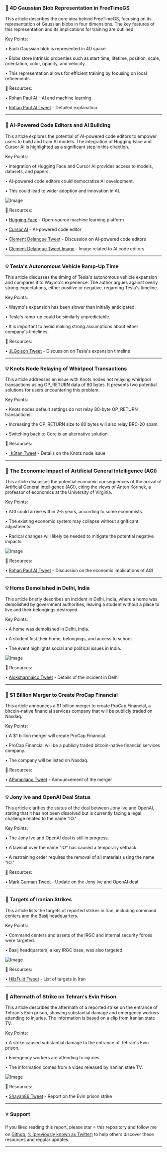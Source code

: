### 🤖 4D Gaussian Blob Representation in FreeTimeGS

This article describes the core idea behind FreeTimeGS, focusing on its representation of Gaussian blobs in four dimensions.  The key features of this representation and its implications for training are outlined.

Key Points:

• Each Gaussian blob is represented in 4D space.


• Blobs store intrinsic properties such as start time, lifetime, position, scale, orientation, color, opacity, and velocity.


• This representation allows for efficient training by focusing on local refinements.


🔗 Resources:

• [Rohan Paul AI](https://x.com/rohanpaul_ai) - AI and machine learning


• [Rohan Paul AI Tweet](https://x.com/rohanpaul_ai/status/1937137369704272308) - Detailed explanation



---

### 🚀 AI-Powered Code Editors and AI Building

This article explores the potential of AI-powered code editors to empower users to build and train AI models.  The integration of Hugging Face and Cursor AI is highlighted as a significant step in this direction.

Key Points:

• Integration of Hugging Face and Cursor AI provides access to models, datasets, and papers.


• AI-powered code editors could democratize AI development.


•  This could lead to wider adoption and innovation in AI.


![Image](https://pbs.twimg.com/media/GuITgSlWUAAj5ej?format=jpg&name=small)

🔗 Resources:

• [Hugging Face](https://x.com/huggingface) - Open-source machine learning platform


• [Cursor AI](https://x.com/cursor_ai) - AI-powered code editor


• [Clement Delangue Tweet](https://x.com/ClementDelangue/status/1937133715227922436) -  Discussion on AI-powered code editors


• [Clement Delangue Tweet Image](https://x.com/ClementDelangue/status/1937133715227922436/photo/1) - Image related to AI code editors


---

### 💡  Tesla's Autonomous Vehicle Ramp-Up Time

This article discusses the timing of Tesla's autonomous vehicle expansion and compares it to Waymo's experience.  The author argues against overly strong expectations, either positive or negative, regarding Tesla's timeline.

Key Points:

• Waymo's expansion has been slower than initially anticipated.


• Tesla's ramp-up could be similarly unpredictable.


•  It is important to avoid making strong assumptions about either company's timelines.


🔗 Resources:

• [JLGolson Tweet](https://x.com/jlgolson/status/1937136631749771437) - Discussion on Tesla's expansion timeline


---

### 💡 Knots Node Relaying of Whirlpool Transactions

This article addresses an issue with Knots nodes not relaying whirlpool transactions using OP_RETURN data of 80 bytes. It presents two potential solutions for users encountering this problem.

Key Points:

• Knots nodes default settings do not relay 80-byte OP_RETURN transactions.


• Increasing the OP_RETURN size to 80 bytes will also relay BRC-20 spam.


• Switching back to Core is an alternative solution.

🔗 Resources:

• [_k3tan Tweet](https://x.com/_k3tan/status/1937124159588556916) - Details on the Knots node issue


---

### 🤖 The Economic Impact of Artificial General Intelligence (AGI)

This article discusses the potential economic consequences of the arrival of Artificial General Intelligence (AGI), citing the views of Anton Korinek, a professor of economics at the University of Virginia.

Key Points:

• AGI could arrive within 2-5 years, according to some economists.


•  The existing economic system may collapse without significant adjustments.


•  Radical changes will likely be needed to mitigate the potential negative impacts.


![Image](https://pbs.twimg.com/amplify_video_thumb/1936835015767142400/img/tXidF-4SWz8cZq4e.jpg)

🔗 Resources:

• [Rohan Paul AI Tweet](https://x.com/rohanpaul_ai/status/1936835502415516155) - Discussion on the economic implications of AGI



---

### 💡 Home Demolished in Delhi, India

This article briefly describes an incident in Delhi, India, where a home was demolished by government authorities, leaving a student without a place to live and their belongings destroyed.

Key Points:

• A home was demolished in Delhi, India.


• A student lost their home, belongings, and access to school.


• The event highlights social and political issues in India.


![Image](https://pbs.twimg.com/ext_tw_video_thumb/1936858979872763904/pu/img/5ZqgqiYxS9IkGwVf.jpg)

🔗 Resources:

• [Aloksharmaicc Tweet](https://x.com/Aloksharmaaicc/status/1936859070054424882) - Details of the incident in Delhi


---

### 🚀 $1 Billion Merger to Create ProCap Financial

This article announces a $1 billion merger to create ProCap Financial, a bitcoin-native financial services company that will be publicly traded on Nasdaq.

Key Points:

• A $1 billion merger will create ProCap Financial.


• ProCap Financial will be a publicly traded bitcoin-native financial services company.


• The company will be listed on Nasdaq.


🔗 Resources:

• [APompliano Tweet](https://x.com/APompliano/status/1937123498624684246) - Announcement of the merger


---

### 💡 Jony Ive and OpenAI Deal Status

This article clarifies the status of the deal between Jony Ive and OpenAI, stating that it has not been dissolved but is currently facing a legal challenge related to the name "IO."

Key Points:

• The Jony Ive and OpenAI deal is still in progress.


• A lawsuit over the name "IO" has caused a temporary setback.


• A restraining order requires the removal of all materials using the name "IO."


🔗 Resources:

• [Mark Gurman Tweet](https://x.com/markgurman/status/1936887629993464248) - Update on the Jony Ive and OpenAI deal


---

### 🤖 Targets of Iranian Strikes

This article lists the targets of reported strikes in Iran, including command centers and the Basij headquarters.

Key Points:

• Command centers and assets of the IRGC and internal security forces were targeted.


• Basij headquarters, a key IRGC base, was also targeted.



![Image](https://pbs.twimg.com/amplify_video_thumb/1937123800656551936/img/zAbXZy5T0FeF9i-M.jpg)

🔗 Resources:

• [HilzFuld Tweet](https://x.com/HilzFuld/status/1937123880776184020) - List of targets in Iran


---

### 🤖 Aftermath of Strike on Tehran's Evin Prison

This article describes the aftermath of a reported strike on the entrance of Tehran's Evin prison, showing substantial damage and emergency workers attending to injuries.  The information is based on a clip from Iranian state TV.

Key Points:

• A strike caused substantial damage to the entrance of Tehran's Evin prison.


• Emergency workers are attending to injuries.


• The information comes from a video released by Iranian state TV.



![Image](https://pbs.twimg.com/amplify_video_thumb/1937115576310091776/img/b2tv1nBx_il0DFQM.jpg)

🔗 Resources:

• [Shayan86 Tweet](https://x.com/Shayan86/status/1937116570800505251) - Report on the Evin prison strike


---

### ⭐️ Support

If you liked reading this report, please star ⭐️ this repository and follow me on [Github](https://github.com/Drix10), [𝕏 (previously known as Twitter)](https://x.com/DRIX_10_) to help others discover these resources and regular updates.

---